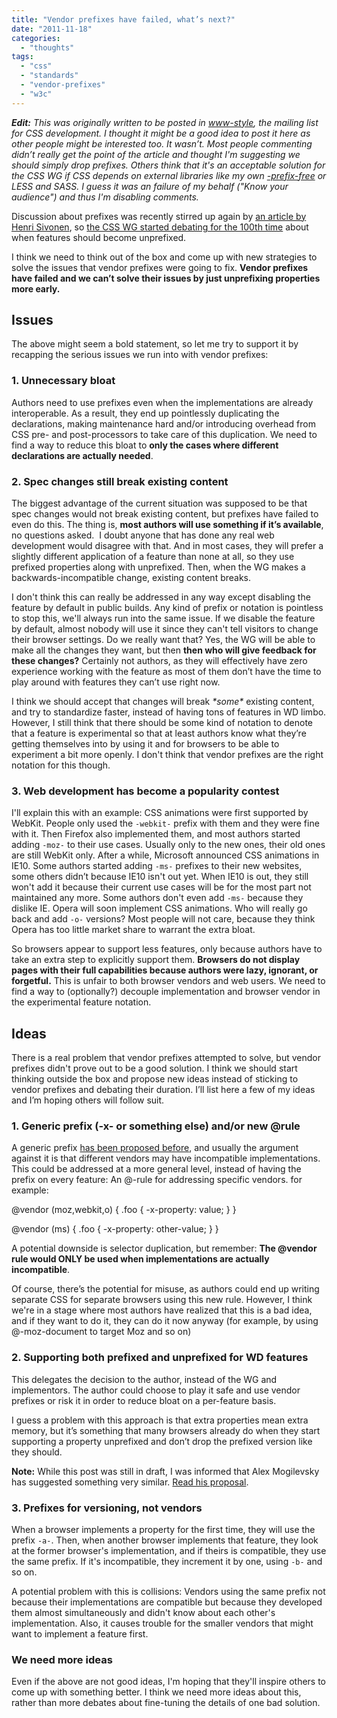 ```yaml
---
title: "Vendor prefixes have failed, what’s next?"
date: "2011-11-18"
categories: 
  - "thoughts"
tags: 
  - "css"
  - "standards"
  - "vendor-prefixes"
  - "w3c"
---
```


_**Edit:** This was originally written to be posted in [www-style](http://lists.w3.org/Archives/Public/www-style/), the mailing list for CSS development. I thought it might be a good idea to post it here as other people might be interested too. It wasn’t. Most people commenting didn’t really get the point of the article and thought I'm suggesting we should simply drop prefixes. Others think that it's an acceptable solution for the CSS WG if CSS depends on external libraries like my own [\-prefix-free](http://leaverou.github.com/prefixfree) or LESS and SASS. I guess it was an failure of my behalf ("Know your audience") and thus I'm disabling comments._

Discussion about prefixes was recently stirred up again by [an article by Henri Sivonen](http://hsivonen.iki.fi/vendor-prefixes/), so [the CSS WG started debating for the 100th time](http://lists.w3.org/Archives/Public/www-style/2011Nov/0271.html) about when features should become unprefixed.

I think we need to think out of the box and come up with new strategies to solve the issues that vendor prefixes were going to fix. **Vendor prefixes have failed and we can’t solve their issues by just unprefixing properties more early.**

## Issues

The above might seem a bold statement, so let me try to support it by recapping the serious issues we run into with vendor prefixes:

### 1\. Unnecessary bloat

Authors need to use prefixes even when the implementations are already interoperable. As a result, they end up pointlessly duplicating the declarations, making maintenance hard and/or introducing overhead from CSS pre- and post-processors to take care of this duplication. We need to find a way to reduce this bloat to **only the cases where different declarations are actually needed**.

### 2\. Spec changes still break existing content

The biggest advantage of the current situation was supposed to be that spec changes would not break existing content, but prefixes have failed to even do this. The thing is, **most authors will use something if it’s available**, no questions asked.  I doubt anyone that has done any real web development would disagree with that. And in most cases, they will prefer a slightly different application of a feature than none at all, so they use prefixed properties along with unprefixed. Then, when the WG makes a backwards-incompatible change, existing content breaks.

I don't think this can really be addressed in any way except disabling the feature by default in public builds. Any kind of prefix or notation is pointless to stop this, we'll always run into the same issue. If we disable the feature by default, almost nobody will use it since they can't tell visitors to change their browser settings. Do we really want that? Yes, the WG will be able to make all the changes they want, but then **then who will give feedback for these changes?** Certainly not authors, as they will effectively have zero experience working with the feature as most of them don’t have the time to play around with features they can’t use right now.

I think we should accept that changes will break _\*some\*_ existing content, and try to standardize faster, instead of having tons of features in WD limbo. However, I still think that there should be some kind of notation to denote that a feature is experimental so that at least authors know what they’re getting themselves into by using it and for browsers to be able to experiment a bit more openly. I don't think that vendor prefixes are the right notation for this though.

### 3\. Web development has become a popularity contest

I'll explain this with an example: CSS animations were first supported by WebKit. People only used the `-webkit-` prefix with them and they were fine with it. Then Firefox also implemented them, and most authors started adding `-moz-` to their use cases. Usually only to the new ones, their old ones are still WebKit only. After a while, Microsoft announced CSS animations in IE10. Some authors started adding `-ms-` prefixes to their new websites, some others didn’t because IE10 isn't out yet. When IE10 is out, they still won't add it because their current use cases will be for the most part not maintained any more. Some authors don't even add `-ms-` because they dislike IE. Opera will soon implement CSS animations. Who will really go back and add `-o-` versions? Most people will not care, because they think Opera has too little market share to warrant the extra bloat.

So browsers appear to support less features, only because authors have to take an extra step to explicitly support them. **Browsers do not display pages with their full capabilities because authors were lazy, ignorant, or forgetful.** This is unfair to both browser vendors and web users. We need to find a way to (optionally?) decouple implementation and browser vendor in the experimental feature notation.

## Ideas

There is a real problem that vendor prefixes attempted to solve, but vendor prefixes didn't prove out to be a good solution. I think we should start thinking outside the box and propose new ideas instead of sticking to vendor prefixes and debating their duration. I’ll list here a few of my ideas and I’m hoping others will follow suit.

### 1\. Generic prefix (-x- or something else) and/or new @rule

A generic prefix [has been proposed before](http://www.quirksmode.org/blog/archives/2010/03/css_vendor_pref_1.html), and usually the argument against it is that different vendors may have incompatible implementations. This could be addressed at a more general level, instead of having the prefix on every feature: An @-rule for addressing specific vendors. for example:

@vendor (moz,webkit,o) {
    .foo { -x-property: value; }
}

@vendor (ms) {
    .foo { -x-property: other-value; }
}

A potential downside is selector duplication, but remember: **The @vendor rule would ONLY be used when implementations are actually incompatible**.

Of course, there’s the potential for misuse, as authors could end up writing separate CSS for separate browsers using this new rule. However, I think we're in a stage where most authors have realized that this is a bad idea, and if they want to do it, they can do it now anyway (for example, by using @-moz-document to target Moz and so on)

### 2\. Supporting both prefixed and unprefixed for WD features

This delegates the decision to the author, instead of the WG and implementors. The author could choose to play it safe and use vendor prefixes or risk it in order to reduce bloat on a per-feature basis.

I guess a problem with this approach is that extra properties mean extra memory, but it’s something that many browsers already do when they start supporting a property unprefixed and don’t drop the prefixed version like they should.

**Note:** While this post was still in draft, I was informed that Alex Mogilevsky has suggested something very similar. [Read his proposal](http://lists.w3.org/Archives/Public/www-style/2011Nov/0346.html).

### 3\. Prefixes for versioning, not vendors

When a browser implements a property for the first time, they will use the prefix `-a-`. Then, when another browser implements that feature, they look at the former browser's implementation, and if theirs is compatible, they use the same prefix. If it's incompatible, they increment it by one, using `-b-` and so on.

A potential problem with this is collisions: Vendors using the same prefix not because their implementations are compatible but because they developed them almost simultaneously and didn't know about each other's implementation. Also, it causes trouble for the smaller vendors that might want to implement a feature first.

### We need more ideas

Even if the above are not good ideas, I'm hoping that they'll inspire others to come up with something better. I think we need more ideas about this, rather than more debates about fine-tuning the details of one bad solution.
